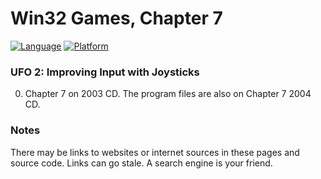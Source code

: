# Win32 Games, Chapter 7
[![Language](https://img.shields.io/badge/Language%20-C++-blue.svg)](https://github.com/GeorgePimpleton/Win32-games/)
[![Platform](https://img.shields.io/badge/Platform%20-Win32-blue.svg)](https://github.com/GeorgePimpleton/Win32-games/)

### UFO 2: Improving Input with Joysticks
0. Chapter 7 on 2003 CD.  The program files are also on Chapter 7 2004 CD.

### Notes
There may be links to websites or internet sources in these pages and source code. Links can go stale. A search engine is your friend.
